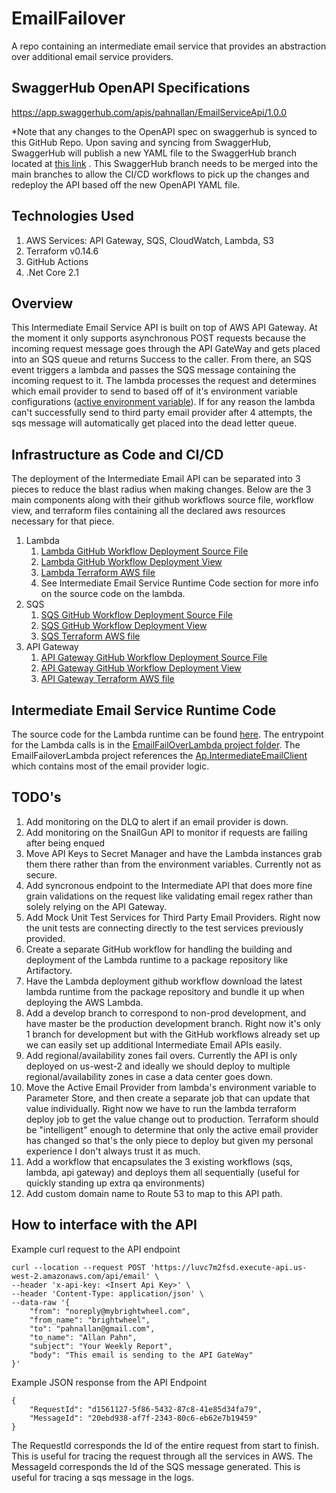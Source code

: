 # EmailFailover
A repo containing an intermediate email service that provides an abstraction over additional email service providers.

## SwaggerHub OpenAPI Specifications

https://app.swaggerhub.com/apis/pahnallan/EmailServiceApi/1.0.0

*Note that any changes to the OpenAPI spec on swaggerhub is synced to this GitHub Repo. Upon saving and syncing from SwaggerHub, SwaggerHub will publish a new YAML file to the SwaggerHub branch located at [this link](https://github.com/pahnallan/EmailFailoverAPI/blob/master/infrastructure/deploy/api_gateway/swagger.yaml) . This SwaggerHub branch needs to be merged into the main branches to allow the CI/CD workflows to pick up the changes and redeploy the API based off the new OpenAPI YAML file.

## Technologies Used

1. AWS Services: API Gateway, SQS, CloudWatch, Lambda, S3
2. Terraform v0.14.6
3. GitHub Actions
4. .Net Core 2.1


## Overview

This Intermediate Email Service API is built on top of AWS API Gateway. At the moment it only supports asynchronous POST requests because the incoming request message goes through the API GateWay and gets placed into an SQS queue and returns Success to the caller. From there, an SQS event triggers a lambda and passes the SQS message containing the incoming request to it. The lambda processes the request and determines which email provider to send to based off of it's environment variable configurations ([active environment variable](https://github.com/pahnallan/EmailFailoverAPI/blob/bca2953aa2a9e47630b8f4abab1ff9304c3ab504/infrastructure/deploy/lambda/main.tf#L156)). If for any reason the lambda can't successfully send to third party email provider after 4 attempts, the sqs message will automatically get placed into the dead letter queue.

## Infrastructure as Code and CI/CD

The deployment of the Intermediate Email API can be separated into 3 pieces to reduce the blast radius when making changes. Below are the 3 main components along with their github workflows source file, workflow view, and terraform files containing all the declared aws resources necessary for that piece.
1. Lambda 
    1. [Lambda GitHub Workflow Deployment Source File](https://github.com/pahnallan/EmailFailoverAPI/blob/master/.github/workflows/deploy_lambda.yaml)
    2. [Lambda GitHub Workflow Deployment View](https://github.com/pahnallan/EmailFailoverAPI/actions/workflows/deploy_lambda.yaml)
    3. [Lambda Terraform AWS file](https://github.com/pahnallan/EmailFailoverAPI/blob/master/infrastructure/deploy/lambda/main.tf)
    4. See Intermediate Email Service Runtime Code section for more info on the source code on the lambda.
2. SQS 
    1. [SQS GitHub Workflow Deployment Source File](https://github.com/pahnallan/EmailFailoverAPI/blob/master/.github/workflows/deploy_sqs.yaml)
    2. [SQS GitHub Workflow Deployment View](https://github.com/pahnallan/EmailFailoverAPI/actions/workflows/deploy_sqs.yaml)
    3. [SQS Terraform AWS file](https://github.com/pahnallan/EmailFailoverAPI/blob/master/infrastructure/deploy/sqs/main.tf)
4. API Gateway 
    1. [API Gateway GitHub Workflow Deployment Source File](https://github.com/pahnallan/EmailFailoverAPI/blob/master/.github/workflows/deploy_api_gateway.yaml)
    2. [API Gateway GitHub Workflow Deployment View](https://github.com/pahnallan/EmailFailoverAPI/actions/workflows/deploy_api_gateway.yaml)
    3. [API Gateway Terraform AWS file](https://github.com/pahnallan/EmailFailoverAPI/blob/master/infrastructure/deploy/api_gateway/main.tf)



## Intermediate Email Service Runtime Code

The source code for the Lambda runtime can be found [here](https://github.com/pahnallan/EmailFailoverAPI/tree/master/source/EmailFailOverLambda). The entrypoint for the Lambda calls is in the [EmailFailOverLambda project folder](https://github.com/pahnallan/EmailFailoverAPI/tree/master/source/EmailFailOverLambda/EmailFailOverLambda). The EmailFailoverLambda project references the [Ap.IntermediateEmailClient](https://github.com/pahnallan/EmailFailoverAPI/tree/master/source/EmailFailOverLambda/Ap.IntermediateEmailClient) which contains most of the email provider logic. 

## TODO's

1. Add monitoring on the DLQ to alert if an email provider is down.
2. Add monitoring on the SnailGun API to monitor if requests are failing after being enqued
3. Move API Keys to Secret Manager and have the Lambda instances grab them there rather than from the environment variables. Currently not as secure.
4. Add syncronous endpoint to the Intermediate API that does more fine grain validations on the request like validating email regex rather than solely relying on the API Gateway.
5. Add Mock Unit Test Services for Third Party Email Providers. Right now the unit tests are connecting directly to the test services previously provided.
6. Create a separate GitHub workflow for handling the building and deployment of the Lambda runtime to a package repository like Artifactory.
7. Have the Lambda deployment github workflow download the latest lambda runtime from the package repository and bundle it up when deploying the AWS Lambda. 
8. Add a develop branch to correspond to non-prod development, and have master be the production development branch. Right now it's only 1 branch for development but with the GitHub workflows already set up we can easily set up additional Intermediate Email APIs easily.
9. Add regional/availability zones fail overs. Currently the API is only deployed on us-west-2 and ideally we should deploy to multiple regional/availability zones in case a data center goes down. 
10. Move the Active Email Provider from lambda's environment variable to Parameter Store, and then create a separate job that can update that value individually. Right now we have to run the lambda terraform deploy job to get the value change out to production. Terraform should be "intelligent" enough to determine that only the active email provider has changed so that's the only piece to deploy but given my personal experience I don't always trust it as much.
11. Add a workflow that encapsulates the 3 existing workflows (sqs, lambda, api gateway) and deploys them all sequentially (useful for quickly standing up extra qa environments)
12. Add custom domain name to Route 53 to map to this API path.

## How to interface with the API 
Example curl request to the API endpoint
```
curl --location --request POST 'https://luvc7m2fsd.execute-api.us-west-2.amazonaws.com/api/email' \
--header 'x-api-key: <Insert Api Key>' \
--header 'Content-Type: application/json' \
--data-raw '{
    "from": "noreply@mybrightwheel.com",
    "from_name": "brightwheel",
    "to": "pahnallan@gmail.com",
    "to_name": "Allan Pahn",
    "subject": "Your Weekly Report",
    "body": "This email is sending to the API GateWay"
}'
```


Example JSON response from the API Endpoint
```
{
    "RequestId": "d1561127-5f86-5432-87c8-41e85d34fa79",
    "MessageId": "20ebd938-af7f-2343-80c6-eb62e7b19459"
}
```

The RequestId corresponds the Id of the entire request from start to finish. This is useful for tracing the request through all the services in AWS. 
The MessageId corresponds the Id of the SQS message generated. This is useful for tracing a sqs message in the logs. 

